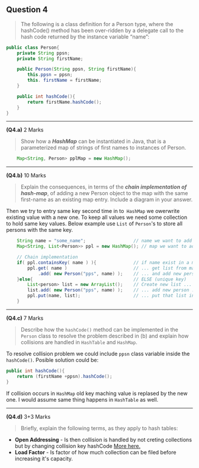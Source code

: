 ## Question 4
> The following is a class definition for a Person type, where the hashCode() method has been over-ridden by a delegate call to the hash code returned by the instance variable “name”:

```java
public class Person{
    private String ppsn;
    private String firstName;

    public Person(String ppsn, String firstName){
        this.ppsn = ppsn;
        this. firstName = firstName;
    }

    public int hashCode(){
        return firstName.hashCode();
    }
}
```
***
**(Q4.a)** 2 Marks
> Show how a **_HashMap_** can be instantiated in Java, that is a parameterized map of strings of first names to instances of Person.


```Java
    Map<String, Person> pplMap = new HashMap();
```
***
**(Q4.b)** 10 Marks
> Explain the consequences, in terms of the **_chain implementation of hash-map_**, of adding a new Person object to the map with the same first-name as an existing map entry. Include a diagram in your answer.

Then we try to entry same key second time in to` HashMap` we owerwrite existing value with a new one. To keep all values we need some collection to hold same key values. Below example use `List` of `Person`'s to store all persons with the same key.

```Java
    String name = "some_name";                  // name we want to add to map (is a map key).
    Map<String, List<Person>> ppl = new HashMap(); // map we want to add new person

    // Chain implementation
    if( ppl.containsKey( name ) ){              // if name exist in a map ...
        ppl.get( name )                         // ... get list from map with key == name ...
            .add( new Person("pps", name) );    // ... and add new person to end of that list.
    }else{                                      // ELSE (unique key)
        List<person> list = new ArrayList();    // Create new list ...
        list.add( new Person("pps", name) );    // ... add new person ...
        ppl.put(name, list);                    // ... put that list in map using given name as a key.
    }

```
***
**(Q4.c)** 7 Marks
> Describe how the `hashCode()` method can be implemented in the `Person` class to resolve the problem described in (b) and explain how collisions are handled in `HashTable` and `HashMap`.

To resolve collision problem we could include `ppsn` class variable inside the `hashCode()`. Posible solution could be:
```Java
public int hashCode(){
    return (firstName +ppsn).hashCode();
}
```

If collision occurs in `HashMap` old key maching value is replased by the new one. I would assume same thing happens in `HashTable` as well.
***
**(Q4.d)** 3+3 Marks
> Briefly, explain the following terms, as they apply to hash tables:
- **Open Addressing** - Is then collision is handled by not creting collections but by changing collision key hashCode [More here.](http://www.algolist.net/Data_structures/Hash_table/Open_addressing)
- **Load Factor** - Is factor of how much collection can be filed before increasing it's capacity.
